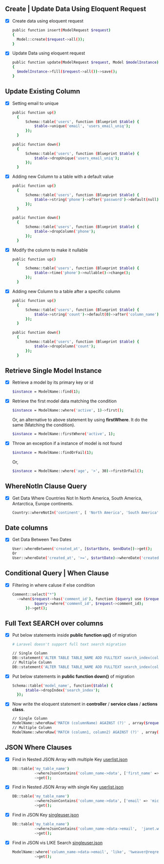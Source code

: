 ## Create | Update Data Using Eloquent Request

- [x] Create data using eloquent request
  ```sh
  public function insert(ModelRequest $request)
  {
    Model::create($request->all());
  }
  ```
  
- [x] Update Data using eloquent request
  ```sh
  public function update(ModelRequest $request, Model $modelInstance)
  {
    $modelInstance->fill($request->all())->save();
  }
  ```

## Update Existing Column

- [x] Setting email to unique
  ```sh
  public function up()
    {
        Schema::table('users', function (Blueprint $table) {
            $table->unique('email', 'users_email_uniq');
        });
    }
    
  public function down()
    {
        Schema::table('users', function (Blueprint $table) {
            $table->dropUnique('users_email_uniq');
        });
    }
  ```
  
- [x] Adding new Column to a table with a default value
  ```sh
  public function up()
    {
        Schema::table('users', function (Blueprint $table) {
            $table->string('phone')->after('password')->default(null);
        });
    }
    
  public function down()
    {
        Schema::table('users', function (Blueprint $table) {
            $table->dropColumn('phone');
        });
    }
  ```
  
- [x] Modify the column to make it nullable
  ```sh
  public function up()
    {
        Schema::table('users', function (Blueprint $table) {
            $table->time('phone')->nullable()->change();
        });
    }
  ```
  
- [x] Adding new Column to a table after a specific column
  ```sh
  public function up()
    {
        Schema::table('users', function (Blueprint $table) {
            $table->string('count')->default(0)->after('column_name');
        });
    }
    
  public function down()
    {
        Schema::table('users', function (Blueprint $table) {
            $table->dropColumn('count');
        });
    }
  ```  
  
## Retrieve Single Model Instance

- [x] Retrieve a model by its primary key or id
  ```sh
  $instance = ModelName::find(1);
  ```
  
- [x] Retrieve the first model data matching the condition
  ```sh
  $instance = ModelName::where('active', 1)->first();
  ``` 
  Or, an alternative to above statement by using <b>firstWhere</b>. It do the same (Matching the condition).
  ```sh
  $instance = ModelName::firstWhere('active', 1);
  ```  
  
- [x] Throw an exception if a instance of model is not found
  ```sh
  $instance = ModelName::findOrFail(1);
  ```  
  Or,
  ```sh
  $instance = ModelName::where('age', '>', 30)->firstOrFail();
  ``` 
  
## WhereNotIn Clause Query
- [x] Get Data Where Countries Not In North America, South America, Antarctica, Europe continents.
  ```sh
  Country::whereNotIn('continent', [ 'North America', 'South America', 'Antarctica', 'Europe' ])->get();
  ```
  
## Date columns
- [x] Get Data Between Two Dates
  ```sh
  User::whereBetween('created_at', [$startDate, $endDate])->get();
  Or
  User::whereDate('created_at', '>=', $startDate)->whereDate('created_at', '<=', $endDate)->get();
  ```
 
## Conditional Query | When Clause
- [x] Filtering in where caluse if else condition
  ```sh
  Comment::select("*")
  	->when($request->has('comment_id'), function ($query) use ($request) {
       		$query->where('comment_id', $request->comment_id);
        })->get();
  ```

## Full Text SEARCH over columns

- [x] Put below statements inside **public function up()** of migration
  ```sh
  # Laravel doesn't support full text search migration
  
  // Single Column
  DB::statement('ALTER TABLE TABLE_NAME ADD FULLTEXT search_index(columnName)'); 
  // Multiple Column
  DB::statement('ALTER TABLE TABLE_NAME ADD FULLTEXT search_index(column1, column2)'); 
  ```
- [x] Put below statements in **public function down()** of migration
  ```sh
  Schema::table('model_name', function($table) {
	    $table->dropIndex('search_index');
	});
  ```
- [x] Now write the eloquent statement in **controller** / **service class** / **actions class**.
  ```sh
  // Single Column
  ModelName::whereRaw('MATCH (columnName) AGAINST (?)' , array($request->search_text))->get();
  // Multiple Column
  ModelName::whereRaw('MATCH (column1, column2) AGAINST (?)' , array($request->search_text))->get();
  ```  
  
  
## JSON Where Clauses  
  
- [x] Find in Nested JSON Array with multiple Key <a href="https://github.com/RabibHossain/laravel-eloquent-query/blob/main/userlist.json">userlist.json</a>
  ```sh
  DB::table('my_table_name')
            ->whereJsonContains('column_name->data', ['first_name' => 'Michael', 'last_name' => Lawson])
            ->get();
  ```
  
- [x] Find in Nested JSON Array with single Key <a href="https://github.com/RabibHossain/laravel-eloquent-query/blob/main/userlist.json">userlist.json</a>
  ```sh
  DB::table('my_table_name')
            ->whereJsonContains('column_name->data', ['email' => 'michael.lawson@reqres.in'])
            ->get();
  ```
  
- [x] Find in JSON Key <a href="https://github.com/RabibHossain/laravel-eloquent-query/blob/main/singleuser.json">singleuser.json</a>
  ```sh
  DB::table('my_table_name')
            ->whereJsonContains('column_name->data->email',  'janet.weaver@reqres.in')
            ->get();
  ```
  
- [x] Find in JSON vis LIKE Search <a href="https://github.com/RabibHossain/laravel-eloquent-query/blob/main/singleuser.json">singleuser.json</a>
  ```sh
  ModelName::where('column_name->data->email', 'like', '%weaver@reqres%')
            ->get();
  ```
  
